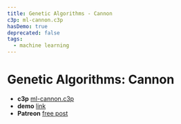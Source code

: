 ```yaml
---
title: Genetic Algorithms - Cannon
c3p: ml-cannon.c3p
hasDemo: true
deprecated: false
tags:
  - machine learning
---
```

# Genetic Algorithms: Cannon

* **c3p** [ml-cannon.c3p](source/c3p/ml-cannon.c3p)
* **demo** [link](demo)
* **Patreon** [free post](https://www.patreon.com/posts/genetic-cannon-48747660)
